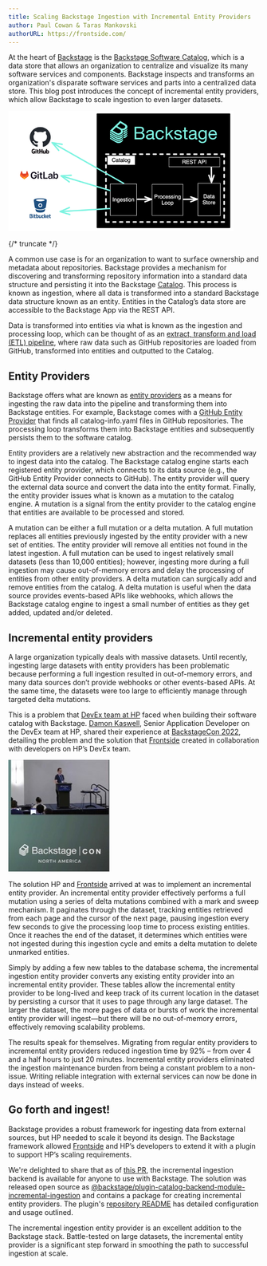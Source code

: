 ```yaml
---
title: Scaling Backstage Ingestion with Incremental Entity Providers
author: Paul Cowan & Taras Mankovski
authorURL: https://frontside.com/
---
```


At the heart of [Backstage](https://backstage.io/) is the [Backstage Software Catalog](https://backstage.io/docs/features/software-catalog/), which is a data store that allows an organization to centralize and visualize its many software services and components. Backstage inspects and transforms an organization's disparate software services and parts into a centralized data store. This blog post introduces the concept of incremental entity providers, which allow Backstage to scale ingestion to even larger datasets.

![catalog pipeline](assets/2023-01-31/catalog-pipeline.png)

<!-- prettier-ignore -->
{/* truncate */}

A common use case is for an organization to want to surface ownership and metadata about repositories. Backstage provides a mechanism for discovering and transforming repository information into a standard data structure and persisting it into the Backstage [Catalog](https://backstage.io/docs/features/software-catalog/). This process is known as ingestion, where all data is transformed into a standard Backstage data structure known as an entity. Entities in the Catalog’s data store are accessible to the Backstage App via the REST API.

Data is transformed into entities via what is known as the ingestion and processing loop, which can be thought of as an [extract, transform and load (ETL) pipeline](https://en.wikipedia.org/wiki/Extract,_transform,_load), where raw data such as GitHub repositories are loaded from GitHub, transformed into entities and outputted to the Catalog.

## Entity Providers

Backstage offers what are known as [entity providers](https://backstage.io/docs/features/software-catalog/life-of-an-entity) as a means for ingesting the raw data into the pipeline and transforming them into Backstage entities. For example, Backstage comes with a [GitHub Entity Provider](https://backstage.io/docs/reference/plugin-catalog-backend-module-github) that finds all catalog-info.yaml files in GitHub repositories. The processing loop transforms them into Backstage entities and subsequently persists them to the software catalog.

Entity providers are a relatively new abstraction and the recommended way to ingest data into the catalog. The Backstage catalog engine starts each registered entity provider, which connects to its data source (e.g., the GitHub Entity Provider connects to GitHub). The entity provider will query the external data source and convert the data into the entity format. Finally, the entity provider issues what is known as a mutation to the catalog engine. A mutation is a signal from the entity provider to the catalog engine that entities are available to be processed and stored.

A mutation can be either a full mutation or a delta mutation. A full mutation replaces all entities previously ingested by the entity provider with a new set of entities. The entity provider will remove all entities not found in the latest ingestion. A full mutation can be used to ingest relatively small datasets (less than 10,000 entities); however, ingesting more during a full ingestion may cause out-of-memory errors and delay the processing of entities from other entity providers. A delta mutation can surgically add and remove entities from the catalog. A delta mutation is useful when the data source provides events-based APIs like webhooks, which allows the Backstage catalog engine to ingest a small number of entities as they get added, updated and/or deleted.

## Incremental entity providers

A large organization typically deals with massive datasets. Until recently, ingesting large datasets with entity providers has been problematic because performing a full ingestion resulted in out-of-memory errors, and many data sources don’t provide webhooks or other events-based APIs. At the same time, the datasets were too large to efficiently manage through targeted delta mutations.

This is a problem that [DevEx team at HP](http://hp.com) faced when building their software catalog with Backstage. [Damon Kaswell](https://github.com/dekoding), Senior Application Developer on the DevEx team at HP, shared their experience at [BackstageCon 2022](https://www.youtube.com/watch?v=5qHyZntKXRU&list=PLj6h78yzYM2OKySsTuiip3BqmdYZQRnSf&index=13), detailing the problem and the solution that [Frontside](https://frontside.com/) created in collaboration with developers on HP’s DevEx team.

![Damon Kaswell](assets/2023-01-31/damon.jpg)

The solution HP and [Frontside](https://frontside.com/) arrived at was to implement an incremental entity provider. An incremental entity provider effectively performs a full mutation using a series of delta mutations combined with a mark and sweep mechanism. It paginates through the dataset, tracking entities retrieved from each page and the cursor of the next page, pausing ingestion every few seconds to give the processing loop time to process existing entities. Once it reaches the end of the dataset, it determines which entities were not ingested during this ingestion cycle and emits a delta mutation to delete unmarked entities.

Simply by adding a few new tables to the database schema, the incremental ingestion entity provider converts any existing entity provider into an incremental entity provider. These tables allow the incremental entity provider to be long-lived and keep track of its current location in the dataset by persisting a cursor that it uses to page through any large dataset. The larger the dataset, the more pages of data or bursts of work the incremental entity provider will ingest—but there will be no out-of-memory errors, effectively removing scalability problems.

The results speak for themselves. Migrating from regular entity providers to incremental entity providers reduced ingestion time by 92% – from over 4 and a half hours to just 20 minutes. Incremental entity providers eliminated the ingestion maintenance burden from being a constant problem to a non-issue. Writing reliable integration with external services can now be done in days instead of weeks.

## Go forth and ingest!

Backstage provides a robust framework for ingesting data from external sources, but HP needed to scale it beyond its design. The Backstage framework allowed [Frontside](https://frontside.com/) and HP’s developers to extend it with a plugin to support HP’s scaling requirements.

We're delighted to share that as of [this PR](https://github.com/backstage/backstage/pull/14356), the incremental ingestion backend is available for anyone to use with Backstage. The solution was released open source as [@backstage/plugin-catalog-backend-module-incremental-ingestion](https://github.com/backstage/backstage/tree/master/plugins/catalog-backend-module-incremental-ingestion#backstageplugin-catalog-backend-module-incremental-ingestion) and contains a package for creating incremental entity providers. The plugin's [repository README](https://github.com/backstage/backstage/tree/master/plugins/catalog-backend-module-incremental-ingestion) has detailed configuration and usage outlined.

The incremental ingestion entity provider is an excellent addition to the Backstage stack. Battle-tested on large datasets, the incremental entity provider is a significant step forward in smoothing the path to successful ingestion at scale.
